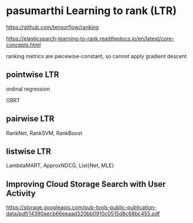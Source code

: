 
# pasumarthi Learning to rank (LTR)

https://github.com/tensorflow/ranking

https://elasticsearch-learning-to-rank.readthedocs.io/en/latest/core-concepts.html

ranking metrics are piecewise-constant, so cannot apply gradient descent

## pointwise LTR

ordinal regression

GBRT

## pairwise LTR

RankNet, RankSVM, RankBoost

## listwise LTR

LambdaMART, ApproxNDCG, List{Net, MLE}

## Improving Cloud Storage Search with User Activity

https://storage.googleapis.com/pub-tools-public-publication-data/pdf/14390aecb66eeaad320bb0910c0515d8c68bc455.pdf




